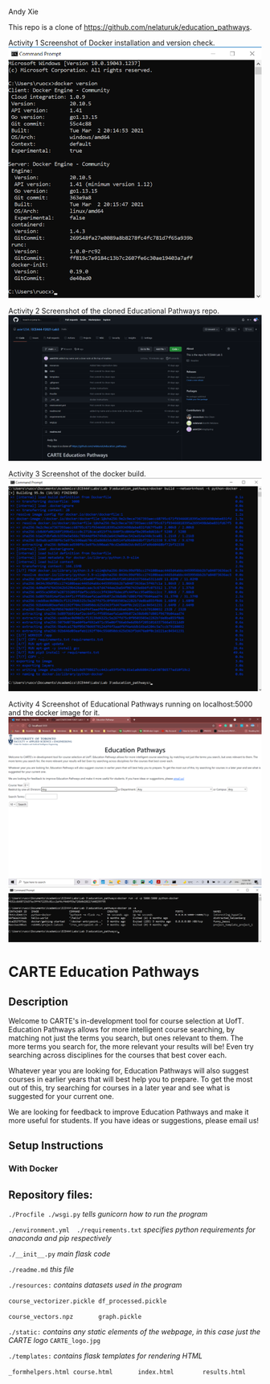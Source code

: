 Andy Xie

This repo is a clone of https://github.com/nelaturuk/education_pathways.

Activity 1 Screenshot of Docker installation and version check.
![Activity 1](/screenshots/activity_1_docker_install.png)

Activity 2 Screenshot of the cloned Educational Pathways repo.
![Activity 2](/screenshots/activity_2_screenshot.png)

Activity 3 Screenshot of the docker build.
![Activity 3](/screenshots/activity_3_docker_build.png)

Activity 4 Screenshot of Educational Pathways running on localhost:5000 and the docker image for it.
![Activity 4](/screenshots/activity_4_localhost.png)
![Activity 4](/screenshots/activity_4_running.png)

# CARTE Education Pathways

## Description
Welcome to CARTE's in-development tool for course selection at UofT. Education Pathways allows for more intelligent course searching, by matching not just the terms you search, but ones relevant to them. The more terms you search for, the more relevant your results will be! Even try searching across disciplines for the courses that best cover each.

Whatever year you are looking for, Education Pathways will also suggest courses in earlier years that will best help you to prepare. To get the most out of this, try searching for courses in a later year and see what is suggested for your current one.

We are looking for feedback to improve Education Pathways and make it more useful for students. If you have ideas or suggestions, please email us!

## Setup Instructions

### With Docker



## Repository files:

`./Procfile ./wsgi.py` *tells gunicorn how to run the program*

`./environment.yml  ./requirements.txt` *specifies python requirements for anaconda and pip respectively*

`./__init__.py` *main flask code*

`./readme.md` *this file*

`./resources:` *contains datasets used in the program*

`course_vectorizer.pickle df_processed.pickle`

`course_vectors.npz       graph.pickle`

`./static:` *contains any static elements of the webpage, in this case just the CARTE logo*
`CARTE_logo.jpg`

`./templates:` *contains flask templates for rendering HTML*

`_formhelpers.html course.html       index.html        results.html`
